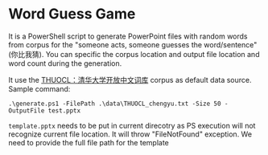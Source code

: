 # Word Guess Game #
It is a PowerShell script to generate PowerPoint files with random words from corpus for the "someone acts, someone guesses the word/sentence" (你比我猜). You can specific the corpus location and output file location and word count during the generation. 

It use the [THUOCL：清华大学开放中文词库](http://thuocl.thunlp.org/) corpus as default data source. 
Sample command:

```.\generate.ps1 -FilePath .\data\THUOCL_chengyu.txt -Size 50 -OutputFile test.pptx ```

`template.pptx` needs to be put in current direcotry as PS execution will not recognize current file location. It will throw "FileNotFound" exception. We need to provide the full file path for the template
